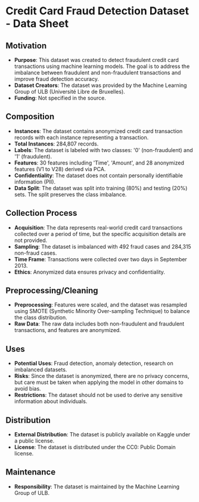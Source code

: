 
# Credit Card Fraud Detection Dataset - Data Sheet

## Motivation
- **Purpose**: This dataset was created to detect fraudulent credit card transactions using machine learning models. The goal is to address the imbalance between fraudulent and non-fraudulent transactions and improve fraud detection accuracy.
- **Dataset Creators**: The dataset was provided by the Machine Learning Group of ULB (Université Libre de Bruxelles).
- **Funding**: Not specified in the source.

## Composition
- **Instances**: The dataset contains anonymized credit card transaction records with each instance representing a transaction.
- **Total Instances**: 284,807 records.
- **Labels**: The dataset is labeled with two classes: '0' (non-fraudulent) and '1' (fraudulent).
- **Features**: 30 features including 'Time', 'Amount', and 28 anonymized features (V1 to V28) derived via PCA.
- **Confidentiality**: The dataset does not contain personally identifiable information (PII).
- **Data Split**: The dataset was split into training (80%) and testing (20%) sets. The split preserves the class imbalance.

## Collection Process
- **Acquisition**: The data represents real-world credit card transactions collected over a period of time, but the specific acquisition details are not provided.
- **Sampling**: The dataset is imbalanced with 492 fraud cases and 284,315 non-fraud cases.
- **Time Frame**: Transactions were collected over two days in September 2013.
- **Ethics**: Anonymized data ensures privacy and confidentiality.

## Preprocessing/Cleaning
- **Preprocessing**: Features were scaled, and the dataset was resampled using SMOTE (Synthetic Minority Over-sampling Technique) to balance the class distribution.
- **Raw Data**: The raw data includes both non-fraudulent and fraudulent transactions, and features are anonymized.

## Uses
- **Potential Uses**: Fraud detection, anomaly detection, research on imbalanced datasets.
- **Risks**: Since the dataset is anonymized, there are no privacy concerns, but care must be taken when applying the model in other domains to avoid bias.
- **Restrictions**: The dataset should not be used to derive any sensitive information about individuals.

## Distribution
- **External Distribution**: The dataset is publicly available on Kaggle under a public license.
- **License**: The dataset is distributed under the CC0: Public Domain license.

## Maintenance
- **Responsibility**: The dataset is maintained by the Machine Learning Group of ULB.
